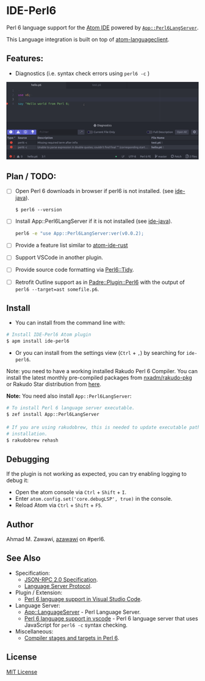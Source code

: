 # IDE-Perl6

Perl 6 language support for the [Atom IDE](https://atom.io/packages/atom-ide-ui)
powered by [`App::Perl6LangServer`](
https://modules.perl6.org/dist/App::Perl6LangServer:cpan:AZAWAWI).

This Language integration is built on top of
[atom-languageclient](https://github.com/atom/atom-languageclient).

## Features:
- Diagnostics (i.e. syntax check errors using `perl6 -c` )

![screenshots/diagnostics-screenshot.gif](screenshots/diagnostics-screenshot.gif)

## Plan / TODO:
- [ ] Open Perl 6 downloads in browser if perl6 is not installed. (see [ide-java](https://github.com/atom/ide-java/blob/master/lib/main.js)).
  ```
  $ perl6 --version
  ```

- [ ] Install App::Perl6LangServer if it is not installed (see [ide-java](https://github.com/atom/ide-java/blob/master/lib/main.js)).

  ```bash
  perl6 -e "use App::Perl6LangServer:ver(v0.0.2);
  ```

- [ ] Provide a feature list similar to [atom-ide-rust](https://github.com/rust-lang-nursery/atom-ide-rust)
- [ ] Support VSCode in another plugin.
- [ ] Provide source code formatting via [Perl6::Tidy](
https://github.com/drforr/perl6-Perl6-Tidy/tree/master/bin).
- [ ] Retrofit Outline support as in [Padre::Plugin::Perl6](https://metacpan.org/source/AZAWAWI/Padre-Plugin-Perl6-0.71/lib/Padre/Plugin/Perl6/Outline.pm) with the output of `perl6 --target=ast somefile.p6`.

## Install

- You can install from the command line with:

```bash
# Install IDE-Perl6 Atom plugin
$ apm install ide-perl6
```

 - Or you can install from the settings view (`Ctrl` + `,`) by searching for
 `ide-perl6`.

Note: you need to have a working  installed Rakudo Perl 6 Compiler. You can
install the latest monthly pre-compiled packages from
 [nxadm/rakudo-pkg](https://github.com/nxadm/rakudo-pkg) or Rakudo Star
 distribution from [here](https://rakudo.org/files).

**Note:** You need also install `App::Perl6LangServer`:

 ```bash
 # To install Perl 6 language server executable.
 $ zef install App::Perl6LangServer

 # If you are using rakudobrew, this is needed to update executable path after
 # installation.
 $ rakudobrew rehash

 ```

## Debugging

If the plugin is not working as expected, you can try enabling logging to debug
it:

- Open the atom console via `Ctrl` + `Shift` + `I`.
- Enter `atom.config.set('core.debugLSP', true)` in the console.
- Reload Atom via `Ctrl` + `Shift` + `F5`.

## Author

Ahmad M. Zawawi, [azawawi](https://github.com/azawawi/) on #perl6.

## See Also

- Specification:
  - [JSON-RPC 2.0 Specification](https://www.jsonrpc.org/specification).
  - [Language Server Protocol](https://microsoft.github.io/language-server-protocol/specification).
- Plugin / Extension:
  - [Perl 6 language support in Visual Studio Code](https://github.com/scriplit/vscode-languageserver-perl6).
- Language Server:
  - [App::LanguageServer](https://github.com/cazador481/App-LanguageServer-Perl)
\- Perl Language Server.
  - [Perl 6 language support in vscode](
    https://github.com/scriplit/vscode-languageserver-perl6) - Perl 6 language server that uses JavaScript for `perl6 -c` syntax checking.
- Miscellaneous:
  - [Compiler stages and targets in Perl 6](https://perl6.online/2017/12/31/compiler-stages-and-targets/).

## License

[MIT License](LICENSE.md)
